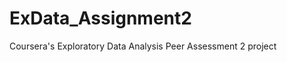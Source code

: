 ExData_Assignment2
==================

Coursera's Exploratory Data Analysis Peer Assessment 2 project
